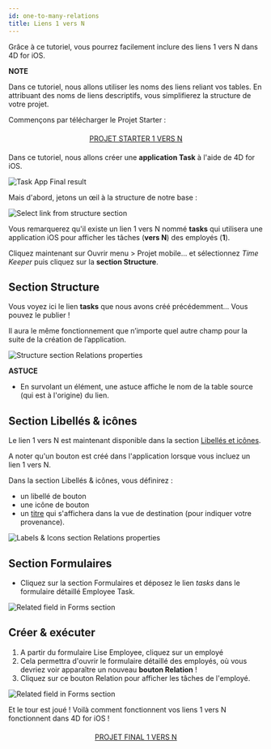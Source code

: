 ```yaml
---
id: one-to-many-relations
title: Liens 1 vers N
---
```


Grâce à ce tutoriel, vous pourrez facilement inclure des liens 1 vers N dans 4D for iOS.<div class = "tips"> 

**NOTE**

Dans ce tutoriel, nous allons utiliser les noms des liens reliant vos tables. En attribuant des noms de liens descriptifs, vous simplifierez la structure de votre projet.</div> 

Commençons par télécharger le Projet Starter :

<div style="text-align: center; margin-top: 20px; margin-bottom: 20px">
  <p>
    

<a class="button"
href="../assets/en/relations/OneToMany-TimeKeeper-StarterProject.zip">PROJET STARTER 1 VERS N</a>

  </p>
</div>

Dans ce tutoriel, nous allons créer une **application Task** à l'aide de 4D for iOS.

![Task App Final result](assets/en/relations/4D-for-iOS-dark-mode-card-relation-ios-13.gif)

Mais d'abord, jetons un œil à la structure de notre base :

![Select link from structure section](assets/en/relations/Database-1-to-N-relations-4D-for-iOS.png)

Vous remarquerez qu'il existe un lien 1 vers N nommé **tasks** qui utilisera une application iOS pour afficher les tâches (**vers N**) des employés (**1**).

Cliquez maintenant sur Ouvrir menu > Projet mobile... et sélectionnez *Time Keeper* puis cliquez sur la **section Structure**.

## Section Structure

Vous voyez ici le lien **tasks** que nous avons créé précédemment... Vous pouvez le publier !

Il aura le même fonctionnement que n’importe quel autre champ pour la suite de la création de l’application.

![Structure section Relations properties](assets/en/relations/Structure-section-relations-4D-for-iOS.png)<div class = "tips"> 

**ASTUCE**

* En survolant un élément, une astuce affiche le nom de la table source (qui est à l'origine) du lien.</div> 

## Section Libellés & icônes

Le lien 1 vers N est maintenant disponible dans la section [Libellés et icônes](labels-and-icons.html).

A noter qu'un bouton est créé dans l'application lorsque vous incluez un lien 1 vers N.

Dans la section Libellés & icônes, vous définirez :

* un libellé de bouton
* une icône de bouton
* un [titre](one-to-n-relations-title-definition.html) qui s'affichera dans la vue de destination (pour indiquer votre provenance).

![Labels & Icons section Relations properties](assets/en/project-editor/Relations-properties-Labels-icons-section-4D-for-iOS.png)

## Section Formulaires

* Cliquez sur la section Formulaires et déposez le lien *tasks* dans le formulaire détaillé Employee Task.

![Related field in Forms section](assets/en/relations/1-to-n-relations-forms-section.png)

## Créer & exécuter

1. A partir du formulaire Lise Employee, cliquez sur un employé 
2. Cela permettra d'ouvrir le formulaire détaillé des employés, où vous devriez voir apparaître un nouveau **bouton Relation** !
3. Cliquez sur ce bouton Relation pour afficher les tâches de l'employé. 

![Related field in Forms section](assets/en/relations/One-to-n-relations-task-ios-app.png)

Et le tour est joué ! Voilà comment fonctionnent vos liens 1 vers N fonctionnent dans 4D for iOS !

<div style="text-align: center; margin-top: 20px; margin-bottom: 20px">
  <p>
    

<a class="button"
href="../assets/en/relations/OneToMany-TimeKeeper-FinalProject.zip">PROJET FINAL 1 VERS N</a>

  </p>
</div>
